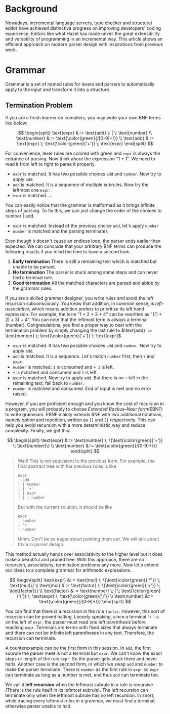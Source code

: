 # Background
Nowadays, incremental language servers, type checker and structural editor have achieved distinctive progress on improving developers' coding experience. Editors like what Hazel has made unveil the great extensibility and versatility of programming in an incremental way. This article shows an efficient approach on modern parser design with inspirations from previous work.

# Grammar
Grammar is a set of named rules for lexers and parsers to automatically apply to the input and transform it into a structure. 

## Termination Problem
If you are a fresh learner on compilers, you may write your own BNF terms like below:

$$
\begin{split}
\text{expr} &::= \text{add} \: | \: \text{number} \\
\text{number} &::= \text{\color{green}{/[0-9]+/}} \\
\text{add} &::= \text{expr} \; \text{\color{green}{'+'}} \; \text{expr}
\end{split}
$$

For convenience, lexer rules are colored with green and `expr` is always the entrance of parsing. Now think about the expression "1 + 1". We need to read it from left to right to parse it properly.
- `expr` is matched. It has two possible choices `add` and `number`. Now try to apply `add`.
- `add` is matched. It is a sequence of multiple subrules. Now try the leftmost one `expr`.
- `expr` is matched. ...


You can easily notice that the grammar is malformed as it brings infinite steps of parsing. To fix this, we can just change the order of the choices to $\text{number} \: | \: \text{add}$. 

- `expr` is matched. Instead of the previous choice `add`, let's apply `number`
- `number` is matched and the parsing terminates

Even though it doesn't cause an endless loop, the parser ends earlier than expected. We can conclude that your arbitrary BNF terms can produce the following results if you mind the time to have a second look.
1. **Early termination** There is still a remaining text which is matched but unable to be parsed.
2. **No termination** The parser is stuck among some steps and can never find a terminal rule.
3. **Good termination** All the matched characters are parsed and abide by the grammar rules.

If you are a skilled grammar designer, you write rules and avoid the left recursion subconsciously. You know that addition, in common sense, is *left-associative*, which means addition prefers to prioritize its left hand expression. For example, the term "1 + 2 + 3 + 4" can be rewritten as "((1 + 2) + 3) + 4". You can note that the leftmost term is always a terminal (number). Congratulations, you find a proper way to deal with the termination problem by simply changing the last rule to $\text{add} ::= \text{number} \; \text{\color{green}{'+'}} \; \text{expr}$. 

- `expr` is matched. It has two possible choices `add` and `number`. Now try to apply `add`.
- `add` is matched. It is a sequence. Let's match `number` first, then `+` and `expr`.
- `number` is matched. `1` is consumed and `+ 1` is left.
- `+` is matched and consumed and `1` is left.
- `expr` is matched. Now try to apply `add`. But there is no `+` left in the remaining text, fail back to `number`.
- `number` is matched and consumed. End of input is met and no error raised.

However, if you are proficient enough and you know the cost of recursion in a program, you will probably to choose *Extended Backus–Naur form*(EBNF) to write grammars. EBNF mainly extends BNF with two additional notations, namely option and repetition, written as `[]` and `{}` respectively. This can help you avoid recursion with a more deterministic way and reduce complexity. Finally, we get this:

$$
\begin{split}
\text{expr} &::= \text{number} \; \{\text{\color{green}{'+'}} \; \text{number}\} \\
\text{number} &::= \text{\color{green}{/[0-9]+/}}
\end{split}
$$

> Wait! This is not equivalent to the previous form. For example, the final abstract tree with the previous rules is like
> ``` 
> expr
> | add
> | | number
> | | '+'
> | | expr
> | | | number
> ```
> But with the current solution, it should be like
> ``` 
> expr
> | number
> | '+'
> | number
> ```
> Umm. Don't be so eager about pointing them out. We will talk about trivia in parser design.

This method actually hands over associativity to the higher level but it does make a beautiful and pruned tree. With this approach, there are no recursion, associativity, termination problems any more. Now let's extend our ideas to a complete grammar for arithmetic expressions.

$$
\begin{split}
\text{expr} &::= \text{mul} \; \{\text{\color{green}{'*'}} \; \text{mul}\} \\
\text{mul} &::= \text{factor} \; \{\text{\color{green}{'+'}} \; \text{factor}\} \\
\text{factor} &::= \text{number} \; | \; \text{\color{green}{'('}} \; \text{expr} \; \text{\color{green}{')'}} \\
\text{number} &::= \text{\color{green}{/[0-9]+/}}
\end{split}
$$

You can find that there is a recursion in the rule `factor`. However, this sort of recursion can be proved halting. Loosely speaking, since a terminal `'('` is on the left of `expr`, the parser must read one left parenthesis before reaching `expr`. Terminals are terms with fixed sizes that always terminate and there can not be infinite left parentheses in any text. Therefore, the recursion can terminate.

A counterexample can be the first form in this session. In `add`, the first subrule the parser meet is not a terminal but `expr`. We can't know the exact steps or length of the rule `expr`. So the parser gets stuck there and never halts. Another case is the second form, in which we swap `add` and `number` to make the parser terminate. There is `number` as the first rule in `expr` so `expr` can terminate as long as a number is met, and thus `add` can terminate too.

We call it **left recursion** when the leftmost subrule in a rule is recursive (There is the rule itself in its leftmost subrule). The left recursion can terminate only when the leftmost subrule has no left recursion. In short, while tracing every leftmost rules in a grammar, we must find a terminal, otherwise parser unable to halt.